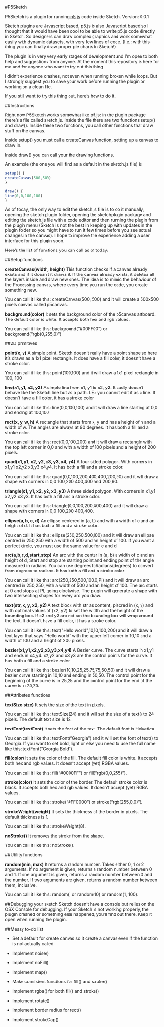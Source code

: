 #P5Sketch

P5Sketch is a plugin for running [p5.js]([http://p5js.org](http://p5js.org/)) code inside Sketch.
Version: 0.0.1

Sketch plugins are Javascript based, p5.js is also Javascript based so I thought that it would have been cool to be able to write p5.js code directly in Sketch. So designers can draw complex graphics and work somewhat easily with dynamic datasets, with very few lines of code. (I.e.: with this thing you can finally draw proper pie charts in Sketch!)

The plugin is in very very early stages of development and I’m open to both help and suggestions from anyone. At the moment this repository is here for me and for anyone who want to try out this thing. 

I didn’t experience crashes, not even when running broken while loops. But I strongly suggest you to save your work before running the plugin or working on a clean file. 

If you still want to try this thing out, here’s how to do it.

##Instructions

Right now P5Sketch works somewhat like p5.js: in the plugin package there’s a file called sketch.js. Inside the file there are two functions setup() and draw(). Inside these two functions, you call other functions that draw stuff on the canvas.

Inside setup() you must call a createCanvas function, setting up a canvas to draw in.

Inside draw() you can call your the drawing functions.

An example (the one you will find as a default in the sketch.js file) is

```javascript
setup() {
createCanvas(500,500)
}

draw() {
line(0,0,100,100)
}
```

As of today, the only way to edit the sketch.js file is to do it manually, opening the sketch plugin folder, opening the sketchplugin package and editing the sketch.js file with a code editor and then running the plugin from the plugin menu (Sketch is not the best in keeping up with updates in the plugin folder so you might have to run it few times before you see actual changes in the canvas). I hope to improve the experience adding a user interface for this plugin soon.

Here’s the list of functions you can call as of today:

##Setup functions

**createCanvas(width, height)**
This function checks if a canvas already exists and if it doesn’t it draws it. If the canvas already exists, it deletes all the layers inside and draw new ones. The idea is to mimic the behaviour of the Processing canvas, where every time you run the code, you create something new.

You can call it like this: createCanvas(500, 500) and it will create a 500x500 pixels canvas called p5canvas. 

**background(color)**
It sets the background color of the p5canvas artboard. The default color is white. It accepts both hex and rgb values.

You can call it like this: background(“#00FF00”) or background(“rgb(0,255,0)”)

##2D primitives

**point(x, y)**
A simple point. Sketch doesn’t really have a point shape so here it’s drawn as a 1x1 pixel rectangle. It does have a fill color, it doesn’t have a stroke color. 

You can call it like this: point(100,100) and it will draw a 1x1 pixel rectangle in 100, 100

**line(x1, y1, x2, y2)**
A simple line from x1, y1 to x2, y2. It sadly doesn’t behave like the Sketch line but as a path. I.E.: you cannot edit it as a line. It doesn’t have a fill color, it has a stroke color.

You can call it like this: line(0,0,100,100) and it will draw a line starting at 0,0 and ending at 100,100

**rect(x, y, w, h)**
A rectangle that starts from x, y and has a height of h and a width of w. The angles are always at 90 degrees. It has both a fill and a stroke color. 

You can call it like this: rect(0,0,100,200) and it will draw a rectangle with the top left corner in 0,0 and with a width of 100 pixels and a height of 200 pixels.

**quad(x1, y1, x2, y2, x3, y3, x4, y4)**
A four sided polygon. With corners in x1,y1 x2,y2 x3,y3 x4,y4. It has both a fill and a stroke color. 

You can call it like this: quad(0,0,100,200,400,400,200,90) and it will draw a shape with corners in 0,0 100,200 400,400 and 200,90.

**triangle(x1, y1, x2, y2, x3, y3)**
A three sided polygon. With corners in x1,y1 x2,y2 x3,y3. It has both a fill and a stroke color.

You can call it like this: triangle(0,0,100,200,400,400) and it will draw a shape with corners in 0,0 100,200 400,400.

**ellipse(a, b, c, d)**
An ellipse centered in (a, b) and with a width of c and an height of d. It has both a fill and a stroke color.

You can call it like this: ellipse(250,250,500,100) and it will draw an ellipse centred in 250,250 with a width of 500 and an height of 100. If you want a perfect circle, you must use the same value for c and d.

**arc(a,b,c,d,start,stop)**
An arc with the center in (a, b) a width of c and an height of d, Start and stop are starting point and ending point of the angle measured in radians. You can use degreesToRadians(degrees) to convert from degrees to radians. It has both a fill and a stroke color

You can call it like this: arc(250,250,500,100,0,PI) and it will draw an arc centred in 250,250, with a width of 500 and an height of 100. The arc starts at 0 and stops at PI, going clockwise. The plugin will generate a shape with two intersecting shapes for every arc you draw.

**text(str, x, y, x2, y2)**
A text block with str as content, placred in (x, y) and with optional values of (x2, y2) to set the width and the height of the bounding box. If x2 and y2 are not set the bounding box will wrap around the text. It doesn’t have a fill color, it has a stroke color.

You can call it like this: text("Hello world",10,10,100,200) and it will draw a text layer that says “Hello world” with the upper left corner in 10,10 and a width of 100 and a height of 200 pixels.

**bezier(x1,y1,x2,y2,x3,y3,x4,y4)**
A Bezier curve. The curve starts in x1,y1 and ends in x4,y4. x2,y2 and x3,y3 are the control points for the curve. It has both a fill and a stroke color.

You can call it like this: bezier(10,10,25,25,75,75,50,50) and it will draw a bezier curve starting in 10,10 and ending in 50,50. The control point for the beginning of the curve is in 25,25 and the control point for the end of the curve is in 75,75.

##Attributes functions

**textSize(size)**
It sets the size of the text in pixels. 

You can call it like this: textSize(24) and it will set the size of a text() to 24 pixels. The default text size is 12.

**textFont(textFont)**
it sets the font of the text. The default font is Helvetica.

You can call it like this: textFont(“Georgia”) and it will set the font of text() to Georgia. If you want to set bold, light or else you need to use the full name like this: textFont(“Georgia Bold”).

**fill(color)**
It sets the color of the fill. The default fill color is white. It accepts both hex and rgb values. It doesn’t accept (yet) RGBA values. 

You can call it like this: fill(“#0000FF”) or fill(“rgb(0,0,255)”). 

**stroke(color)**
It sets the color of the border. The default stroke color is black. It accepts both hex and rgb values. It doesn’t accept (yet) RGBA values. 

You can call it like this: stroke(“#FF0000”) or stroke(“rgb(255,0,0)”).

**strokeWeight(weight)**
It sets the thickness of the border in pixels. The default thickness is 1.  

You can call it like this: strokeWeight(8).

**noStroke()**
It removes the stroke from the shape.

You can call it like this: noStroke().

##Utility functions

**random(min, max)**
It returns a random number. Takes either 0, 1 or 2 arguments. If no argument is given, returns a random number between 0 and 1. If one argument is given, returns a random number between 0 and the number. If two arguments are given, returns a random number between them, inclusive.

You can call it like this: random() or random(10) or random(1, 100).

##Debugging your sketch
Sketch doesn’t have a console but relies on the OSX Console for debugging. If your Sketch is not working properly, the plugin crashed or something else happened, you’ll find out there. Keep it open when running the plugin.

##Messy to-do list

- Set a default for create canvas so it create a canvas even if the function is not actually called

- Implement noise()

- Implement noFill()

- Implement map()

- Make consistent functions for fill() and stroke()

- Implement rgba() for both fill() and stroke()

- Implement rotate()

- Implement border radius for rect()

- Implement strokeCap()
